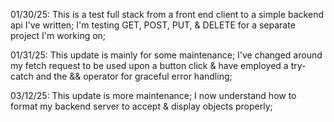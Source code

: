 01/30/25: This is a test full stack from a front end client to a simple backend api I've written; I'm testing GET, POST, PUT, & DELETE for a separate project I'm working on;

01/31/25: This update is mainly for some maintenance; I've changed around my fetch request to be used upon a button click & have employed a try-catch and the && operator for graceful error handling;

03/12/25: This update is more maintenance; I now understand how to format my backend server to accept & display objects properly;
